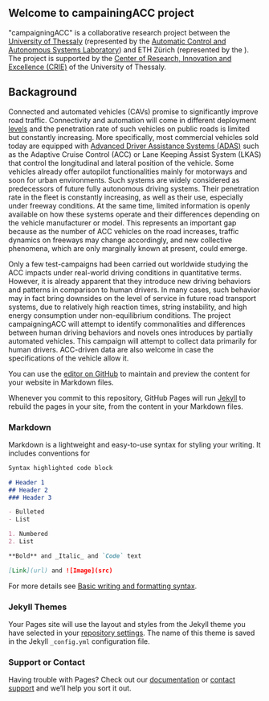 ## Welcome to campainingACC project

"campaigningACC" is a collaborative research project between the [University of Thessaly](https://www.uth.gr/en) (represented by the [Automatic Control and Autonomous Systems Laboratory](http://control.mie.uth.gr/)) and ETH Zürich (represented by the ). The project is supported by the [Center of Research, Innovation and Excellence (CRIE)](https://www.uth.gr/en/research/units/center-research-innovation-and-excellence-crie) of the University of Thessaly.

## Backaground
Connected and automated vehicles (CAVs) promise to significantly improve road traffic. Connectivity and automation will come in different deployment [levels](https://www.aptiv.com/en/insights/article/what-are-the-levels-of-automated-driving) and the penetration rate of such vehicles on public roads is limited but constantly increasing. More specifically, most commercial vehicles sold today are equipped with [Advanced Driver Assistance Systems (ADAS)](https://en.wikipedia.org/wiki/Advanced_driver-assistance_systems) such as the Adaptive Cruise Control (ACC) or Lane Keeping Assist System (LKAS) that control the longitudinal and lateral position of the vehicle. Some vehicles already offer autopilot functionalities mainly for motorways and soon for urban environments. Such systems are widely considered as predecessors of future fully autonomous driving systems. Their penetration rate in the fleet is constantly increasing, as well as their use, especially under freeway conditions. At the same time, limited information is openly available on how these systems operate and their differences depending on the vehicle manufacturer or model. This represents an important gap because as the number of ACC vehicles on the road increases, traffic dynamics on freeways may change accordingly, and new collective phenomena, which are only marginally known at present, could emerge.

Only a few test-campaigns had been carried out worldwide studying the ACC impacts under real-world driving conditions in quantitative terms. However, it is already apparent that they introduce new driving behaviors and patterns in comparison to human drivers. In many cases, such behavior may in fact bring downsides on the level of service in future road transport systems, due to relatively high reaction times, string instability, and high energy consumption under non-equilibrium conditions. The project campaigningACC will attempt to identify commonalities and differences between human driving behaviors and novels ones introduces by partially automated vehicles. This campaign will attempt to collect data primarily for human drivers. ACC-driven data are also welcome in case the specifications of the vehicle allow it.


You can use the [editor on GitHub](https://github.com/kampountolas/campainingACC/edit/gh-pages/index.md) to maintain and preview the content for your website in Markdown files.

Whenever you commit to this repository, GitHub Pages will run [Jekyll](https://jekyllrb.com/) to rebuild the pages in your site, from the content in your Markdown files.

### Markdown

Markdown is a lightweight and easy-to-use syntax for styling your writing. It includes conventions for

```markdown
Syntax highlighted code block

# Header 1
## Header 2
### Header 3

- Bulleted
- List

1. Numbered
2. List

**Bold** and _Italic_ and `Code` text

[Link](url) and ![Image](src)
```

For more details see [Basic writing and formatting syntax](https://docs.github.com/en/github/writing-on-github/getting-started-with-writing-and-formatting-on-github/basic-writing-and-formatting-syntax).

### Jekyll Themes

Your Pages site will use the layout and styles from the Jekyll theme you have selected in your [repository settings](https://github.com/kampountolas/campainingACC/settings/pages). The name of this theme is saved in the Jekyll `_config.yml` configuration file.

### Support or Contact

Having trouble with Pages? Check out our [documentation](https://docs.github.com/categories/github-pages-basics/) or [contact support](https://support.github.com/contact) and we’ll help you sort it out.
